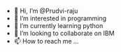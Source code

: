 - 👋 Hi, I’m @Prudvi-raju
- 👀 I’m interested in programming
- 🌱 I’m currently learning python
- 💞️ I’m looking to collaborate on IBM
- 📫 How to reach me ...

<!---
Prudvi-raju/Prudvi-raju is a ✨ special ✨ repository because its `README.md` (this file) appears on your GitHub profile.
You can click the Preview link to take a look at your changes.
--->
